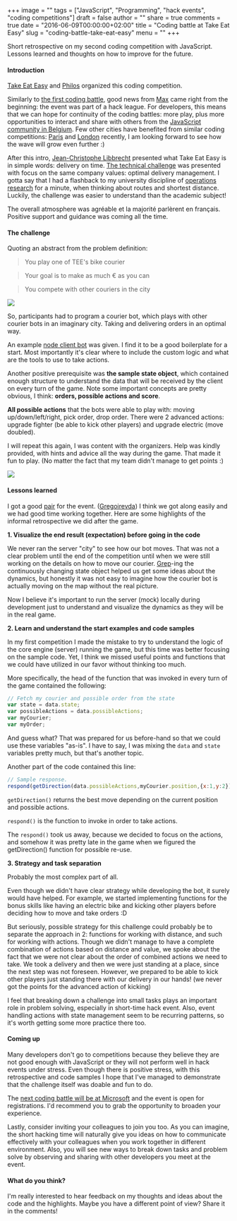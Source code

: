 +++
image = ""
tags = ["JavaScript", "Programming", "hack events", "coding competitions"]
draft = false
author = ""
share = true
comments = true
date = "2016-06-09T00:00:00+02:00"
title = "Coding battle at Take Eat Easy"
slug = "coding-battle-take-eat-easy"
menu = ""
+++

Short retrospective on my second coding competition with JavaScript. Lessons learned and thoughts on how to improve for the future.

#### Introduction

[Take Eat Easy][1] and [Philos][2] organized this coding competition.

Similarly to [the first coding battle][3], good news from [Max][4] came right from the beginning: the event was part of a hack league. For developers, this means that we can hope for continuity of the coding battles: more play, plus more opportunities to interact and share with others from the [JavaScript community in Belgium][5]. Few other cities have benefited from similar coding competitions: [Paris][6] and [London][7] recently, I am looking forward to see how the wave will grow even further&nbsp;:)

After this intro, [Jean-Christophe Libbrecht][8] presented what Take Eat Easy is in simple words: delivery on time. [The technical challenge][9] was presented with focus on the same company values: optimal delivery management. I gotta say that I had a flashback to my university discipline of [operations research][10] for a minute, when thinking about routes and shortest distance. Luckily, the challenge was easier to understand than the academic subject!

The overall atmosphere was agréable et la majorité parlèrent en français. Positive support and guidance was coming all the time.

#### The challenge

Quoting an abstract from the problem definition:

> You play one of TEE's bike courier

> Your goal is to make as much € as you can

> You compete with other couriers in the city

![][11]

So, participants had to program a courier bot, which plays with other courier bots in an imaginary city. Taking and delivering orders in an optimal way.

An example [node client bot][12] was given. I find it to be a good boilerplate for a start. Most importantly it's clear where to include the custom logic and what are the tools to use to take actions.

Another positive prerequisite was **the sample state object**, which contained enough structure to understand the data that will be received by the client on every turn of the game. Note some important concepts are pretty obvious, I think: **orders, possible actions and score**.

<script src="https://gist.github.com/kalinchernev/d2d3e5e9ade9bca4f8ae94bc58dd5e88.js"></script>

**All possible actions** that the bots were able to play with: moving up/down/left/right, pick order, drop order. There were 2 advanced actions: upgrade fighter (be able to kick other players) and upgrade electric (move doubled).

I will repeat this again, I was content with the organizers. Help was kindly provided, with hints and advice all the way during the game. That made it fun to play. (No matter the fact that my team didn't manage to get points&nbsp;:)

![][13]

#### Lessons learned

I got a good [pair][14] for the event. ([Gregoirevda][15]) I think we got along easily and we had good time working together. Here are some highlights of the informal retrospective we did after the game.

**1. Visualize the end result (expectation) before going in the code**

We never ran the server "city" to see how our bot moves. That was not a clear problem until the end of the competition until when we were still working on the details on how to move our courier. [Grep][16]-ing the continuously changing state object helped us get some ideas about the dynamics, but honestly it was not easy to imagine how the courier bot is actually moving on the map without the real picture.

Now I believe it's important to run the server (mock) locally during development just to understand and visualize the dynamics as they will be in the real game.

**2. Learn and understand the start examples and code samples**

In my first competition I made the mistake to try to understand the logic of the core engine (server) running the game, but this time was better focusing on the sample code. Yet, I think we missed useful points and functions that we could have utilized in our favor without thinking too much.

More specifically, the head of the function that was invoked in every turn of the game contained the following:
    
```js    
// Fetch my courier and possible order from the state  
var state = data.state;  
var possibleActions = data.possibleActions;  
var myCourier;  
var myOrder;
```

And guess what? That was prepared for us before-hand so that we could use these variables "as-is". I have to say, I was mixing the `data` and `state` variables pretty much, but that's another topic.

Another part of the code contained this line:
    
```js
// Sample response.
respond(getDirection(data.possibleActions,myCourier.position,{x:1,y:2}));
```

`getDirection()` returns the best move depending on the current position and possible actions.

`respond()` is the function to invoke in order to take actions.

The `respond()` took us away, because we decided to focus on the actions, and somehow it was pretty late in the game when we figured the getDirection() function for possible re-use.

**3. Strategy and task separation**

Probably the most complex part of all.

Even though we didn't have clear strategy while developing the bot, it surely would have helped. For example, we started implementing functions for the bonus skills like having an electric bike and kicking other players before deciding how to move and take orders&nbsp;:D

But seriously, possible strategy for this challenge could probably be to separate the approach in 2: functions for working with distance, and such for working with actions. Though we didn't manage to have a complete combination of actions based on distance and value, we spoke about the fact that we were not clear about the order of combined actions we need to take. We took a delivery and then we were just standing at a place, since the next step was not foreseen. However, we prepared to be able to kick other players just standing there with our delivery in our hands! (we never got the points for the advanced action of kicking)

I feel that breaking down a challenge into small tasks plays an important role in problem solving, especially in short-time hack event. Also, event handling actions with state management seem to be recurring patterns, so it's worth getting some more practice there too.

#### Coming up

Many developers don't go to competitions because they believe they are not good enough with JavaScript or they will not perform well in hack events under stress. Even though there is positive stress, with this retrospective and code samples I hope that I've managed to demonstrate that the challenge itself was doable and fun to do.

The [next coding battle will be at Microsoft][17] and the event is open for registrations. I'd recommend you to grab the opportunity to broaden your experience.

Lastly, consider inviting your colleagues to join you too. As you can imagine, the short hacking time will naturally give you ideas on how to communicate effectively with your colleagues when you work together in different environment. Also, you will see new ways to break down tasks and problem solve by observing and sharing with other developers you meet at the event.

#### What do you&nbsp;think?

I'm really interested to hear feedback on my thoughts and ideas about the code and the highlights. Maybe you have a different point of view? Share it in the comments!

[1]: http://www.takeeateasy.be/en/
[2]: https://www.philos.io/
[3]: https://medium.com/@kalin.chernev/the-first-coding-battle-in-belgium-d4f4285ffb32#.ses1gau0l
[4]: https://twitter.com/maxczet
[5]: https://twitter.com/jsl4b
[6]: https://twitter.com/maxczet/status/725623059344986112
[7]: https://twitter.com/maxczet/status/728555974672449536
[8]: http://www.takeeateasy.be/en/about
[9]: https://github.com/TakeEatEasy/hack-league
[10]: https://en.wikipedia.org/wiki/Operations_research
[11]: https://cdn-images-1.medium.com/max/800/1*zt3n7YspKUDLmP8Q4lN5qw.png
[12]: https://github.com/TakeEatEasy/hack-league/tree/master/node-client
[13]: https://cdn-images-1.medium.com/max/800/1*641YUOoQZYNKW5N2d4G-kw.jpeg
[14]: https://en.wikipedia.org/wiki/Pair_programming
[15]: https://github.com/Gregoirevda
[16]: https://en.wikipedia.org/wiki/Grep
[17]: https://www.eventbrite.com/e/coding-battle-microsoft-innovation-center-brussels-carasap-tickets-25839985091
